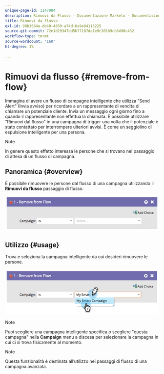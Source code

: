 ```yaml
---
unique-page-id: 1147084
description: Rimuovi da Flusso - Documentazione Marketo - Documentazione del prodotto
title: Rimuovi da flusso
exl-id: 98b3664a-dd40-4859-a74d-0a9e84113225
source-git-commit: 72e1d29347bd5b77107da1e9c30169cb6490c432
workflow-type: tm+mt
source-wordcount: '160'
ht-degree: 1%

---
```


# Rimuovi da flusso {#remove-from-flow}

Immagina di avere un flusso di campagne intelligente che utilizza &quot;Send Alert&quot; (Invia avviso) per ricordare a un rappresentante di vendita di chiamare un potenziale cliente. Invia un messaggio ogni giorno fino a quando il rappresentante non effettua la chiamata. È possibile utilizzare &quot;Rimuovi dal flusso&quot; in una campagna di trigger una volta che il potenziale è stato contattato per interrompere ulteriori avvisi. È come un seggiolino di espulsione intelligente per una persona.

>[!NOTE]
>
>In genere questo effetto interessa le persone che si trovano nel passaggio di attesa di un flusso di campagna.

## Panoramica {#overview}

È possibile rimuovere le persone dal flusso di una campagna utilizzando il **Rimuovi da flusso** passaggio di flusso.

![](assets/image2014-9-22-17-3a10-3a21.png)

## Utilizzo {#usage}

Trova e seleziona la campagna intelligente da cui desideri rimuovere le persone.

![](assets/image2014-9-22-17-3a10-3a28.png)

>[!NOTE]
>
>Puoi scegliere una campagna intelligente specifica o scegliere &quot;questa campagna&quot; nella **Campaign** menu a discesa per selezionare la campagna in cui ci si trova fisicamente al momento.

>[!NOTE]
>
>Questa funzionalità è destinata all’utilizzo nei passaggi di flusso di una campagna avanzata.
